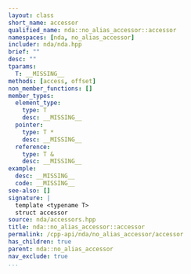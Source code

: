 ```yaml
---
layout: class
short_name: accessor
qualified_name: nda::no_alias_accessor::accessor
namespaces: [nda, no_alias_accessor]
includer: nda/nda.hpp
brief: ""
desc: ""
tparams:
  T: __MISSING__
methods: [access, offset]
non_member_functions: []
member_types:
  element_type:
    type: T
    desc: __MISSING__
  pointer:
    type: T *
    desc: __MISSING__
  reference:
    type: T &
    desc: __MISSING__
example:
  desc: __MISSING__
  code: __MISSING__
see-also: []
signature: |
  template <typename T>
  struct accessor
source: nda/accessors.hpp
title: nda::no_alias_accessor::accessor
permalink: /cpp-api/nda/no_alias_accessor/accessor
has_children: true
parent: nda::no_alias_accessor
nav_exclude: true
...
```



